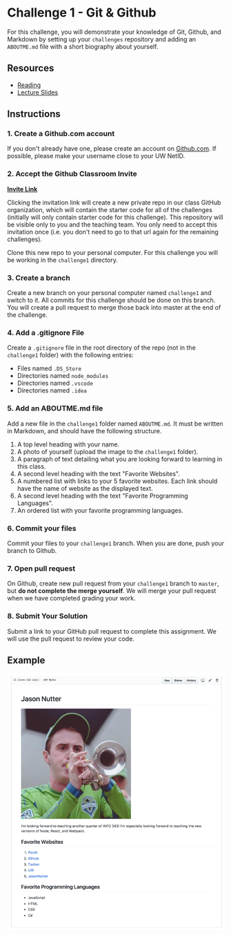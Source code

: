# Challenge 1 - Git & Github

For this challenge, you will demonstrate your knowledge of Git, Github, and Markdown by setting up your `challenges` repository and adding an `ABOUTME.md` file with a short biography about yourself.

## Resources

* <a href="https://canvas.uw.edu/courses/1118281/assignments/3820993" target="_blank">Reading</a>
* <a href="https://info343a-au17-slides.surge.sh/#/2" target="_blank">Lecture Slides</a>

## Instructions

### 1. Create a Github.com account

If you don't already have one, please create an account on <a href="https://github.com" target="_blank">Github.com</a>. If possible, please make your username close to your UW NetID.

### 2. Accept the Github Classroom Invite

**<a href="https://classroom.github.com/a/oLjrwE8V" target="_blank">Invite Link</a>**

Clicking the invitation link will create a new private repo in our class GitHub organization, which will contain the starter code for all of the challenges (initially will only contain starter code for this challenge). This repository will be visible only to you and the teaching team. You only need to accept this invitation once (i.e. you don't need to go to that url again for the remaining challenges).

Clone this new repo to your personal computer. For this challenge you will be working in the `challenge1` directory.

### 3. Create a branch

Create a new branch on your personal computer named `challenge1` and switch to it. All commits for this challenge should be done on this branch. You will create a pull request to merge those back into master at the end of the challenge.

### 4. Add a .gitignore File

Create a `.gitignore` file in the root directory of the repo (not in the `challenge1` folder) with the following entries:

* Files named `.DS_Store`
* Directories named `node_modules`
* Directories named `.vscode`
* Directories named `.idea`

### 5. Add an ABOUTME.md file

Add a new file in the `challenge1` folder named `ABOUTME.md`. It must be written in Markdown, and should have the following structure.

1. A top level heading with your name.
2. A photo of yourself (upload the image to the `challenge1` folder).
3. A paragraph of text detailing what you are looking forward to learning in this class.
4. A second level heading with the text "Favorite Websites".
5. A numbered list with links to your 5 favorite websites. Each link should have the name of website as the displayed text.
6. A second level heading with the text "Favorite Programming Languages".
7. An ordered list with your favorite programming languages.

### 6. Commit your files

Commit your files to your `challenge1` branch. When you are done, push your branch to Github.

### 7. Open pull request

On Github, create new pull request from your `challenge1` branch to `master`, but **do not complete the merge yourself**. We will merge your pull request when we have completed grading your work.

### 8. Submit Your Solution

Submit a link to your GitHub pull request to complete this assignment. We will use the pull request to review your code.

## Example

![](./example.png)
